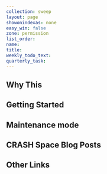 ```yaml
---
collection: sweep
layout: page
showonindexas: none
easy_win: false
zone: permission
list_order:
name:
title:
weekly_todo_text:
quarterly_task:
---
```

## Why This

## Getting Started

## Maintenance mode

## CRASH Space Blog Posts

## Other Links
